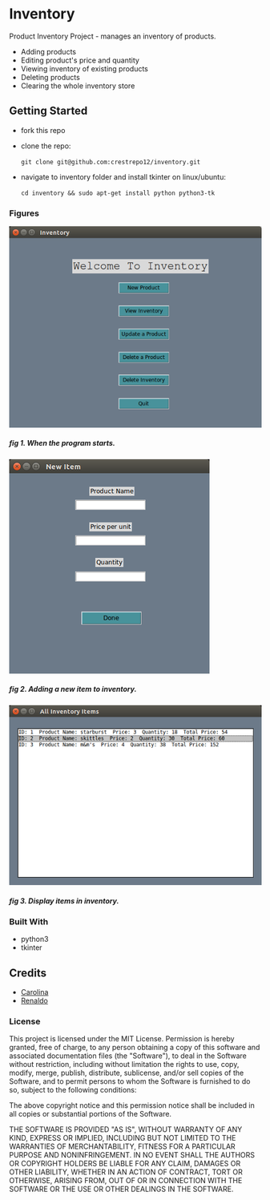 # Inventory

Product Inventory Project - manages an inventory of products. 
 - Adding products
 - Editing product's price and quantity
 - Viewing inventory of existing products
 - Deleting products
 - Clearing the whole inventory store


## Getting Started

* fork this repo
* clone the repo:

    `git clone git@github.com:crestrepo12/inventory.git`

* navigate to inventory folder and install tkinter on linux/ubuntu:

    `cd inventory && sudo apt-get install python python3-tk`


### Figures

![startup image](assets/startup_image.png)
##### fig 1. When the program starts.


![adding a new item](assets/adding_new_item.png)
##### fig 2. Adding a new item to inventory.


![displaying items in inventory](assets/displaying_inventory.png)
##### fig 3. Display items in inventory.


### Built With
* python3
* tkinter 


## Credits
* [Carolina](https://github.com/crestrepo12)
* [Renaldo](https://github.com/renisalcedo)


### License

This project is licensed under the MIT License.
Permission is hereby granted, free of charge, to any person obtaining a copy of this software and 
associated documentation files (the "Software"), to deal in the Software without restriction, 
including without limitation the rights to use, copy, modify, merge, publish, distribute, 
sublicense, and/or sell copies of the Software, and to permit persons to whom the Software is furnished to do so, 
subject to the following conditions:

The above copyright notice and this permission notice shall be included in all copies 
or substantial portions of the Software.

THE SOFTWARE IS PROVIDED "AS IS", WITHOUT WARRANTY OF ANY KIND, EXPRESS OR IMPLIED, 
INCLUDING BUT NOT LIMITED TO THE WARRANTIES OF MERCHANTABILITY, FITNESS FOR A PARTICULAR PURPOSE AND NONINFRINGEMENT. 
IN NO EVENT SHALL THE AUTHORS OR COPYRIGHT HOLDERS BE LIABLE FOR ANY CLAIM, DAMAGES OR OTHER LIABILITY, 
WHETHER IN AN ACTION OF CONTRACT, TORT OR OTHERWISE, ARISING FROM, OUT OF OR IN CONNECTION WITH THE SOFTWARE 
OR THE USE OR OTHER DEALINGS IN THE SOFTWARE.

